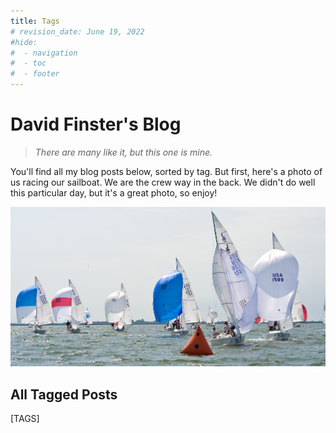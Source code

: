 ```yaml
---
title: Tags
# revision_date: June 19, 2022
#hide:
#  - navigation
#  - toc
#  - footer
---
```


# David Finster's Blog

> _There are many like it, but this one is mine._

You'll find all my blog posts below, sorted by tag. But first, here's a photo of us racing our sailboat. We are the crew way in the back. We didn't do well this particular day, but it's a great photo, so enjoy! 

![Footer image](../assets/media/2009-09-30_114847.jpg)

## All Tagged Posts

[TAGS]

